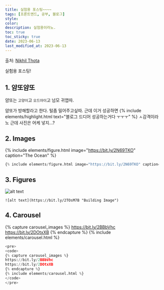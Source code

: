 ```yaml
---
title: 실험용 포스팅~~~~
tags: [프론트엔드, 공부, 블로그]
style: 
color: 
description: 실험용이라노.
toc: true
toc_sticky: true
date: 2023-06-13
last_modified_at: 2023-06-13
---
```


출처: [Nikhil Thota](https://medium.com/@nikhilthota/digital-minimalism-ac083064b4e4)

실험용 포스팅!

## 1. 얌또얌또

얌또는 `고양이`고 `오드아이`고 넘모 귀엽따.

얌또가 방해할라고 한다. 털좀 밀어주고싶따. 근데 이거 성공하면 {% include elements/highlight.html text="블로그 드디어 성공하는거다 ㅜㅜㅜ" %} ㅅ감격이라노 근데 사진은 어케 넣지...?


## 2. Images

{% include elements/figure.html image="https://bit.ly/2N69TKO" caption="The Ocean" %}

``` python
{% include elements/figure.html image="https://bit.ly/2N69TKO" caption="The Ocean" %}
```

## 3. Figures

![alt text](https://bit.ly/2TOsM7B "Building Image")

```
![alt text](https://bit.ly/2TOsM7B "Building Image")
```

## 4. Carousel

{% capture carousel_images %}
https://bit.ly/2BBbVhc
https://bit.ly/2DOtxXB
{% endcapture %}
{% include elements/carousel.html %}

``` python
<pre>
<code>
{% capture carousel_images %}
https://bit.ly/2BBbVhc
https://bit.ly/2DOtxXB
{% endcapture %}
{% include elements/carousel.html %}
</code>
</pre>
```